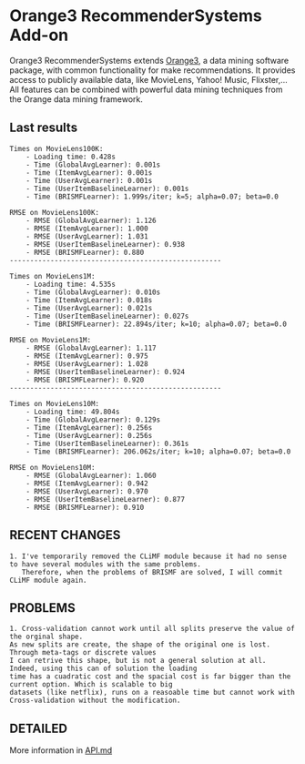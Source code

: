 Orange3 RecommenderSystems Add-on
======================

Orange3 RecommenderSystems extends [Orange3](http://orange.biolab.si), a data mining software
package, with common functionality for make recommendations. It provides access
to publicly available data, like MovieLens, Yahoo! Music, Flixster,... All features can be combined with powerful data mining techniques
from the Orange data mining framework.

Last results
------------

    Times on MovieLens100K:
        - Loading time: 0.428s
        - Time (GlobalAvgLearner): 0.001s
        - Time (ItemAvgLearner): 0.001s
        - Time (UserAvgLearner): 0.001s
        - Time (UserItemBaselineLearner): 0.001s
        - Time (BRISMFLearner): 1.999s/iter; k=5; alpha=0.07; beta=0.0
    
    RMSE on MovieLens100K:
        - RMSE (GlobalAvgLearner): 1.126
        - RMSE (ItemAvgLearner): 1.000
        - RMSE (UserAvgLearner): 1.031
        - RMSE (UserItemBaselineLearner): 0.938
        - RMSE (BRISMFLearner): 0.880
    ----------------------------------------------------
    
    Times on MovieLens1M:
        - Loading time: 4.535s
        - Time (GlobalAvgLearner): 0.010s
        - Time (ItemAvgLearner): 0.018s
        - Time (UserAvgLearner): 0.021s
        - Time (UserItemBaselineLearner): 0.027s
        - Time (BRISMFLearner): 22.894s/iter; k=10; alpha=0.07; beta=0.0
        
    RMSE on MovieLens1M:
        - RMSE (GlobalAvgLearner): 1.117
        - RMSE (ItemAvgLearner): 0.975
        - RMSE (UserAvgLearner): 1.028
        - RMSE (UserItemBaselineLearner): 0.924
        - RMSE (BRISMFLearner): 0.920
    ----------------------------------------------------
    
    Times on MovieLens10M:
        - Loading time: 49.804s
        - Time (GlobalAvgLearner): 0.129s
        - Time (ItemAvgLearner): 0.256s
        - Time (UserAvgLearner): 0.256s
        - Time (UserItemBaselineLearner): 0.361s
        - Time (BRISMFLearner): 206.062s/iter; k=10; alpha=0.07; beta=0.0
        
    RMSE on MovieLens10M:
        - RMSE (GlobalAvgLearner): 1.060
        - RMSE (ItemAvgLearner): 0.942
        - RMSE (UserAvgLearner): 0.970
        - RMSE (UserItemBaselineLearner): 0.877
        - RMSE (BRISMFLearner): 0.910
    
        
        

    

        
RECENT CHANGES
--------------

    1. I've temporarily removed the CLiMF module because it had no sense to have several modules with the same problems.
       Therefore, when the problems of BRISMF are solved, I will commit CLiMF module again.


PROBLEMS 
--------
    1. Cross-validation cannot work until all splits preserve the value of the orginal shape. 
    As new splits are create, the shape of the original one is lost. Through meta-tags or discrete values
    I can retrive this shape, but is not a general solution at all. Indeed, using this can of solution the loading
    time has a cuadratic cost and the spacial cost is far bigger than the current option. Which is scalable to big 
    datasets (like netflix), runs on a reasoable time but cannot work with Cross-validation without the modification.

DETAILED
--------

More information in [API.md](https://github.com/salvacarrion/orange3-recommendersystems/blob/master/api.md)

